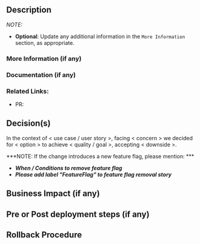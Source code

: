 ## Description

<!-- Describe the big picture of your changes here to communicate to the maintainers why we should accept this pull request. -->

*NOTE:*

* **Optional**: Update any additional information in the `More Information` section, as appropriate.

### More Information (if any)  

<!-- If there isn't additional information to be added, remove this section. -->

### Documentation (if any)

<!-- Link to the updated documentation, if any. Else, remove this section. -->

### Related Links:

<!-- Provide links related issues and PRs, if any. Else, remove this section. -->

- PR: <github-PR-id>

## Decision(s)

<!-- Describe any decisions you made in this PR using the following template -->
<!-- E.g. In the context of Super New Feature, facing how to load the required data, 
       we decided to use raw SQL, to achieve fastest performance, accepting this is 
       more code than if we had used the ORM.  -->

In the context of < use case / user story >, facing < concern > we decided for < option > to achieve < quality / goal >, accepting < downside >.

***NOTE: If the change introduces a new feature flag, please mention:  ***
  - ***When / Conditions to remove feature flag***
  - ***Please add label "FeatureFlag" to feature flag removal story***
 
## Business Impact (if any)

<!-- Describe the business impact if any. For example, rolling out the change will involve a short downtime of an hour. Else, remove this section -->
  
## Pre or Post deployment steps (if any)

<!-- Describe the manual steps, if any, that need to be done before or after the deployment. Else, remove this section. -->
 
## Rollback Procedure

<!-- Describe the Rollback procedure. If none/default, update with `default rollback procedure` -->
